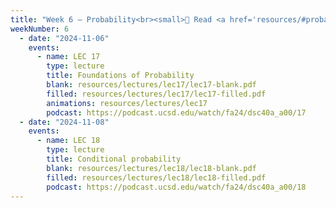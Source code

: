 ```yaml
---
title: "Week 6 – Probability<br><small>📘 Read <a href='resources/#probability-roadmap'>Janine's probability roadmap</a> and <a href='http://stat88.org/textbook/content/intro.html'>Chapters 1 and 2 of this probability textbook</a>, <a href='https://xkcd.com/2379/'>xkcd</a>.</small>"
weekNumber: 6
  - date: "2024-11-06"
    events:
      - name: LEC 17
        type: lecture
        title: Foundations of Probability
        blank: resources/lectures/lec17/lec17-blank.pdf
        filled: resources/lectures/lec17/lec17-filled.pdf
        animations: resources/lectures/lec17
        podcast: https://podcast.ucsd.edu/watch/fa24/dsc40a_a00/17
  - date: "2024-11-08"
    events:
      - name: LEC 18
        type: lecture
        title: Conditional probability
        blank: resources/lectures/lec18/lec18-blank.pdf
        filled: resources/lectures/lec18/lec18-filled.pdf
        podcast: https://podcast.ucsd.edu/watch/fa24/dsc40a_a00/18
---
```

